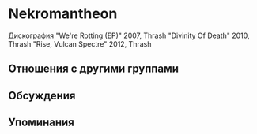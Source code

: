 # Nekromantheon

Дискография
"We're Rotting (EP)" 2007, Thrash
"Divinity Of Death" 2010, Thrash
"Rise, Vulcan Spectre" 2012, Thrash

## Отношения с другими группами


## Обсуждения


## Упоминания

